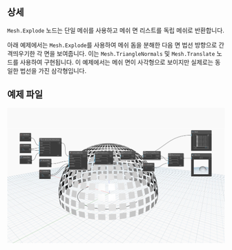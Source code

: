 ## 상세
`Mesh.Explode` 노드는 단일 메쉬를 사용하고 메쉬 면 리스트를 독립 메쉬로 반환합니다.

아래 예제에서는 `Mesh.Explode`를 사용하여 메쉬 돔을 분해한 다음 면 법선 방향으로 간격띄우기한 각 면을 보여줍니다. 이는 `Mesh.TriangleNormals` 및 `Mesh.Translate` 노드를 사용하여 구현됩니다. 이 예제에서는 메쉬 면이 사각형으로 보이지만 실제로는 동일한 법선을 가진 삼각형입니다.

## 예제 파일

![Example](./Autodesk.DesignScript.Geometry.Mesh.Explode_img.jpg)
